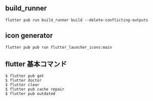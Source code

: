 ## build_runner

```
flutter pub run build_runner build --delete-conflicting-outputs
```

## icon generator

```
flutter pub pub run flutter_launcher_icons:main
```

## flutter 基本コマンド

```
$ flutter pub get
$ flutter doctor
$ flutter clear
$ flutter pub cache repair
$ flutter pub outdated
```
